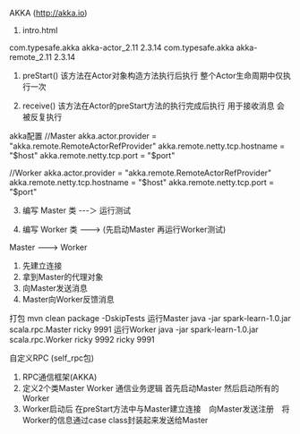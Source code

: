 AKKA (http://akka.io)

1. intro.html

<!-- akka 依赖 -->
<dependency>
  <groupId>com.typesafe.akka</groupId>
  <artifactId>akka-actor_2.11</artifactId>
  <version>2.3.14</version>
</dependency>

<dependency>
  <groupId>com.typesafe.akka</groupId>
  <artifactId>akka-remote_2.11</artifactId>
  <version>2.3.14</version>
</dependency>

1. preStart() 该方法在Actor对象构造方法执行后执行 整个Actor生命周期中仅执行一次

2. receive() 该方法在Actor的preStart方法的执行完成后执行 用于接收消息 会被反复执行

akka配置
//Master
akka.actor.provider = "akka.remote.RemoteActorRefProvider"
akka.remote.netty.tcp.hostname = "$host"
akka.remote.netty.tcp.port = "$port"

//Worker
akka.actor.provider = "akka.remote.RemoteActorRefProvider"
akka.remote.netty.tcp.hostname = "$host"
akka.remote.netty.tcp.port = "$port"

3. 编写 Master 类 ---＞ 运行测试

4. 编写 Worker 类 ---> (先启动Master 再运行Worker测试)

Master ---> Worker
1. 先建立连接
2. 拿到Master的代理对象
3. 向Master发送消息
4. Master向Worker反馈消息

打包 mvn clean package -DskipTests
运行Master java -jar spark-learn-1.0.jar scala.rpc.Master ricky 9991
运行Worker java -jar spark-learn-1.0.jar scala.rpc.Worker ricky 9992 ricky 9991

自定义RPC (self_rpc包)
1. RPC通信框架(AKKA)
2. 定义2个类Master Worker
通信业务逻辑
首先启动Master 然后启动所有的Worker
1. Worker启动后 在preStart方法中与Master建立连接　向Master发送注册　将Worker的信息通过case class封装起来发送给Master

